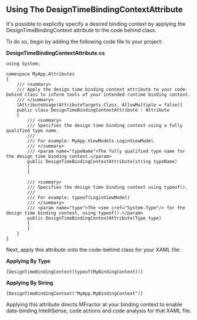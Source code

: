 ## Using The DesignTimeBindingContextAttribute

It's possible to explicitly specify a desired binding context by applying the DesignTimeBindingContext attribute to the code behind class.

To do so, begin by adding the following code file to your project:

**DesignTimeBindingContextAttribute.cs**

```
using System;

namespace MyApp.Attributes
{
    /// <summary>
    /// Apply the design time binding context attribute to your code-behind class to inform tools of your intended runtime binding context.
    /// </summary>
    [AttributeUsage(AttributeTargets.Class, AllowMultiple = false)]
    public class DesignTimeBindingContextAttribute : Attribute
    {
        /// <summary>
        /// Specifies the design time binding context using a fully qualified type name.
        ///
        /// For example: MyApp.ViewModels.LoginViewModel.
        /// </summary>
        /// <param name="typeName">The fully qualified type name for the design time binding context.</param>
        public DesignTimeBindingContextAttribute(string typeName)
        {
        }

        /// <summary>
        /// Specifies the design time binding context using typeof().
        ///
        /// For example: typeof(LoginViewModel)
        /// </summary>
        /// <param name="type">The <see cref="System.Type"/> for the design time binding context, using typeof().</param>
        public DesignTimeBindingContextAttribute(Type type)
        {
        }
    }
}
```

Next, apply this attribute onto the code-behind class for your XAML file:

**Applying By Type**

`[DesignTimeBindingContext(typeof(MyBindingContext))]`

**Applying By String**

`[DesignTimeBindingContext("MyApp.MyBindingContext")]`

Applying this attribute directs MFractor at your binding context to enable data-binding IntelliSense, code actions and code analysis for that XAML file.
